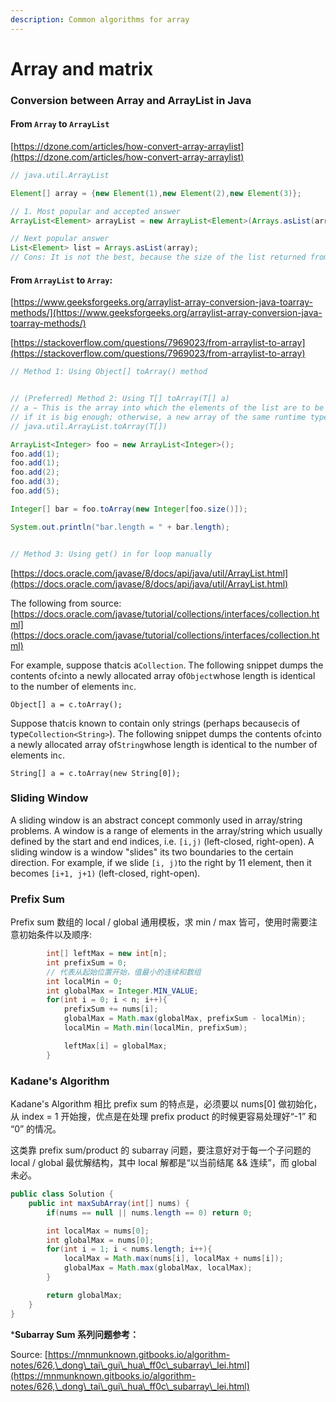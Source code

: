 ```yaml
---
description: Common algorithms for array
---
```


# Array and matrix

### Conversion between Array and ArrayList in Java

#### From `Array` to `ArrayList`

[https://dzone.com/articles/how-convert-array-arraylist](https://dzone.com/articles/how-convert-array-arraylist)

```java
// java.util.ArrayList

Element[] array = {new Element(1),new Element(2),new Element(3)};

// 1. Most popular and accepted answer
ArrayList<Element> arrayList = new ArrayList<Element>(Arrays.asList(array));

// Next popular answer
List<Element> list = Arrays.asList(array);
// Cons: It is not the best, because the size of the list returned from asList() is fixed
```

#### From `ArrayList` to `Array`:

[https://www.geeksforgeeks.org/arraylist-array-conversion-java-toarray-methods/](https://www.geeksforgeeks.org/arraylist-array-conversion-java-toarray-methods/)

[https://stackoverflow.com/questions/7969023/from-arraylist-to-array](https://stackoverflow.com/questions/7969023/from-arraylist-to-array)

```java
// Method 1: Using Object[] toArray() method


// (Preferred) Method 2: Using T[] toArray(T[] a)
// a − This is the array into which the elements of the list are to be stored, 
// if it is big enough; otherwise, a new array of the same runtime type is allocated for this purpose.
// java.util.ArrayList.toArray(T[])

ArrayList<Integer> foo = new ArrayList<Integer>();
foo.add(1);
foo.add(1);
foo.add(2);
foo.add(3);
foo.add(5);

Integer[] bar = foo.toArray(new Integer[foo.size()]);

System.out.println("bar.length = " + bar.length);


// Method 3: Using get() in for loop manually
```

[https://docs.oracle.com/javase/8/docs/api/java/util/ArrayList.html](https://docs.oracle.com/javase/8/docs/api/java/util/ArrayList.html)

The following from source: [https://docs.oracle.com/javase/tutorial/collections/interfaces/collection.html](https://docs.oracle.com/javase/tutorial/collections/interfaces/collection.html)

For example, suppose that`c`is a`Collection`. The following snippet dumps the contents of`c`into a newly allocated array of`Object`whose length is identical to the number of elements in`c`.

```
Object[] a = c.toArray();
```

Suppose that`c`is known to contain only strings (perhaps because`c`is of type`Collection<String>`). The following snippet dumps the contents of`c`into a newly allocated array of`String`whose length is identical to the number of elements in`c`.

```
String[] a = c.toArray(new String[0]);
```

### Sliding Window

A sliding window is an abstract concept commonly used in array/string problems. A window is a range of elements in the array/string which usually defined by the start and end indices, i.e. `[i,j)` (left-closed, right-open). A sliding window is a window "slides" its two boundaries to the certain direction. For example, if we slide `[i, j)`to the right by 11 element, then it becomes `[i+1, j+1)` (left-closed, right-open).

### **Prefix Sum**

Prefix sum 数组的 local / global 通用模板，求 min / max 皆可，使用时需要注意初始条件以及顺序:

```java
        int[] leftMax = new int[n];
        int prefixSum = 0;
        // 代表从起始位置开始，值最小的连续和数组
        int localMin = 0;
        int globalMax = Integer.MIN_VALUE;
        for(int i = 0; i < n; i++){
            prefixSum += nums[i];
            globalMax = Math.max(globalMax, prefixSum - localMin);
            localMin = Math.min(localMin, prefixSum);

            leftMax[i] = globalMax;
        }
```

### Kadane's Algorithm

Kadane's Algorithm 相比 prefix sum 的特点是，必须要以 nums\[0] 做初始化，从 index = 1 开始搜，优点是在处理 prefix product 的时候更容易处理好“-1” 和 “0” 的情况。

这类靠 prefix sum/product 的 subarray 问题，要注意好对于每一个子问题的 local / global 最优解结构，其中 local 解都是“以当前结尾 && 连续”，而 global 未必。

```java
public class Solution {
    public int maxSubArray(int[] nums) {
        if(nums == null || nums.length == 0) return 0;

        int localMax = nums[0];
        int globalMax = nums[0];
        for(int i = 1; i < nums.length; i++){
            localMax = Math.max(nums[i], localMax + nums[i]);
            globalMax = Math.max(globalMax, localMax);
        }

        return globalMax;
    }
}
```

\***Subarray Sum 系列问题参考：**

Source: [https://mnmunknown.gitbooks.io/algorithm-notes/626,\_dong\_tai\_gui\_hua\_ff0c\_subarray\_lei.html](https://mnmunknown.gitbooks.io/algorithm-notes/626,\_dong\_tai\_gui\_hua\_ff0c\_subarray\_lei.html)
